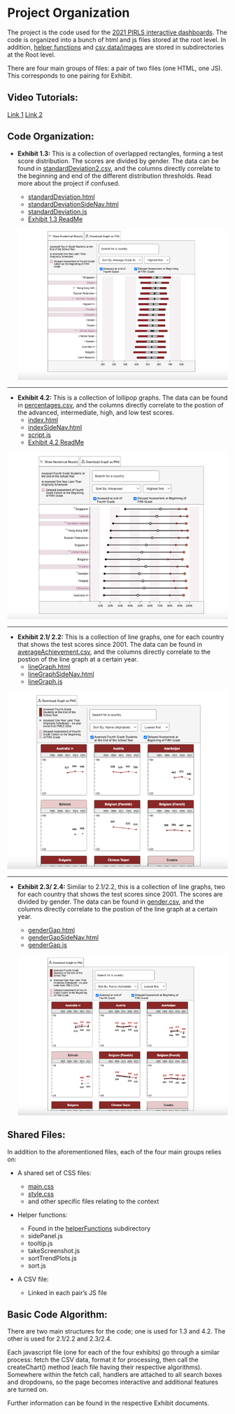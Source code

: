 # Project Organization

The project is the code used for the [2021 PIRLS interactive dashboards](https://html-css-js.jadesign.repl.co/indexSideNav.html). The code is organized into a bunch of html and js files stored at the root level. In addition, [helper functions](https://github.com/juweek/bc-pirls/tree/main/helperFunctions) and [csv data/images](https://github.com/juweek/bc-pirls/tree/main/data) are stored in subdirectories at the Root level.

There are four main groups of files: a pair of two files (one HTML, one JS). This corresponds to one pairing for Exhibit.

## Video Tutorials:
[Link 1](https://www.loom.com/share/7041f752ce5a450ba7bb4ae7facf2cfb?sid=a487827a-140f-4b0c-b015-629c7c246253)
[Link 2](https://www.loom.com/share/3ad829880b364b689a5730666b6f632f?sid=19bd37e4-6b2e-4d89-a6de-2ab4c21e9d83)


## Code Organization:

- **Exhibit 1.3:** 
This is a collection of overlapped rectangles, forming a test score distribution. The scores are divided by gender. The data can be found in [standardDeviation2.csv](https://github.com/juweek/bc-pirls/blob/main/data/standardDeviation2.csv), and the columns directly correlate to the beginning and end of the different distribution thresholds. Read more about the project if confused. 
  - [standardDeviation.html](https://github.com/juweek/bc-pirls/blob/main/standardDeviation.html)
  - [standardDeviationSideNav.html](https://github.com/juweek/bc-pirls/blob/main/standardDeviationSideNav.html)
  - [standardDeviation.js](https://github.com/juweek/bc-pirls/blob/main/sDeviation.js)
  - [Exhibit 1.3 ReadMe](https://github.com/juweek/bc-pirls/blob/main/documentation/exhibit1_3.md)

  ![](https://github.com/juweek/bc-pirls/blob/main/images/documentation_1_3.png)

***


- **Exhibit 4.2:** 
This is a collection of lollipop graphs. The data can be found in [percentages.csv](https://github.com/juweek/bc-pirls/blob/main/data/percentages.csv), and the columns directly correlate to the postion of the advanced, intermediate, high, and low test scores. 
  - [index.html](https://github.com/juweek/bc-pirls/blob/main/index.html)
  - [indexSideNav.html](https://github.com/juweek/bc-pirls/blob/main/indexSideNav.html)
  - [script.js](https://github.com/juweek/bc-pirls/blob/main/script.js)
  - [Exhibit 4.2 ReadMe](https://github.com/juweek/bc-pirls/blob/main/documentation/exhibit4_2.md)

![](https://github.com/juweek/bc-pirls/blob/main/images/documentation_4_2.png)

***


- **Exhibit 2.1/ 2.2:** 
This is a collection of line graphs, one for each country that shows the test scores since 2001. The data can be found in [averageAchievement.csv](https://github.com/juweek/bc-pirls/blob/main/data/averageAchievement.csv), and the columns directly correlate to the postion of the line graph at a certain year.
  - [lineGraph.html](https://github.com/juweek/bc-pirls/blob/main/lineGraph.html)
  - [lineGraphSideNav.html](https://github.com/juweek/bc-pirls/blob/main/lineGraphSideNav.html)
  - [lineGraph.js](https://github.com/juweek/bc-pirls/blob/main/lineGraph.js)

![](https://github.com/juweek/bc-pirls/blob/main/images/documentation_2_1.png)

***

- **Exhibit 2.3/ 2.4:** 
Similar to 2.1/2.2, this is a collection of line graphs, two for each country that shows the test scores since 2001. The scores are divided by gender. The data can be found in [gender.csv](https://github.com/juweek/bc-pirls/blob/main/data/gender.csv), and the columns directly correlate to the postion of the line graph at a certain year.
  - [genderGap.html](https://github.com/juweek/bc-pirls/blob/main/genderGap.html)
  - [genderGapSideNav.html](https://github.com/juweek/bc-pirls/blob/main/genderGapSideNav.html)
  - [genderGap.js](https://github.com/juweek/bc-pirls/blob/main/genderGap.js)

  ![](https://github.com/juweek/bc-pirls/blob/main/images/documentation_2_3.png)


## Shared Files:

In addition to the aforementioned files, each of the four main groups relies on:

- A shared set of CSS files:
  - [main.css](https://github.com/juweek/bc-pirls/blob/main/main.css)
  - [style.css](https://github.com/juweek/bc-pirls/blob/main/style.css)
  - and other specific files relating to the context

- Helper functions:
  - Found in the [helperFunctions](https://github.com/juweek/bc-pirls/tree/main/helperFunctions) subdirectory
  - sidePanel.js
  - tooltip.js
  - takeScreenshot.js
  - sortTrendPlots.js
  - sort.js

- A CSV file:
  - Linked in each pair’s JS file


## Basic Code Algorithm:

There are two main structures for the code; one is used for 1.3 and 4.2. The other is used for 2.1/2.2 and 2.3/2.4. 

Each javascript file (one for each of the four exhibits) go through a similar process: fetch the CSV data, format it for processing, then call the createChart() method (each file having their respective algorithms). Somewhere within the fetch call, handlers are attached to all search boxes and dropdowns, so the page becomes interactive and additional features are turned on.

Further information can be found in the respective Exhibit documents. 